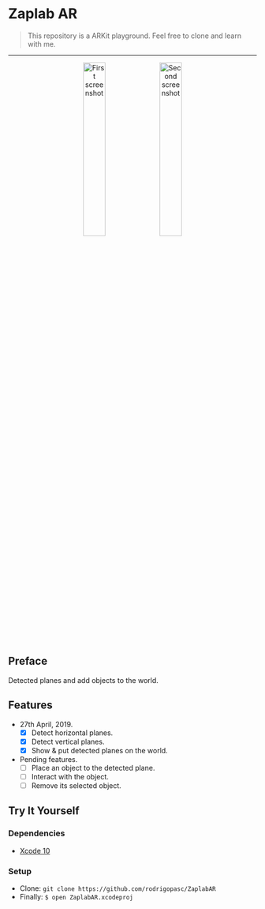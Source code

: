 # Zaplab AR
> This repository is a ARKit playground. Feel free to clone and learn with me.

<hr />

<p align="center">
  <img src="https://i.imgur.com/At3OZgO.png" width="30%" alt="First screenshot" />
  <img src="https://i.imgur.com/hePkQO9.png" width="30%" alt="Second screenshot" />
</p>

## Preface
Detected planes and add objects to the world.

## Features
* 27th April, 2019.
  * [x] Detect horizontal planes.
  * [x] Detect vertical planes.
  * [x] Show & put detected planes on the world.
* Pending features.
  * [ ] Place an object to the detected plane.
  * [ ] Interact with the object.
  * [ ] Remove its selected object.

## Try It Yourself

### Dependencies
* [Xcode 10](https://developer.apple.com/xcode)

### Setup
* Clone: `git clone https://github.com/rodrigopasc/ZaplabAR`
* Finally: `$ open ZaplabAR.xcodeproj`

